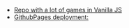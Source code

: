 - [Repo with a lot of games in Vanilla JS](https://github.com/LoisKOUNINEF/Vanilla_JS_Games)
- [GithubPages deployment:](https://loiskouninef.github.io/Rock_Paper_Scissors_Lizard_Spock/)
